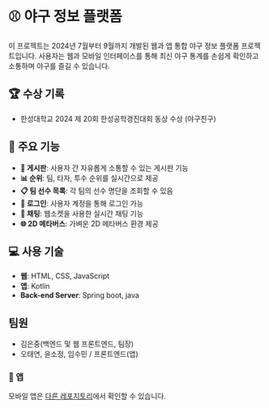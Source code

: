 # ⚾ 야구 정보 플랫폼

이 프로젝트는 2024년 7월부터 9월까지 개발된 웹과 앱 통합 야구 정보 플랫폼 프로젝트입니다. 사용자는 웹과 모바일 인터페이스를 통해 최신 야구 통계를 손쉽게 확인하고 소통하며 야구를 즐길 수 있습니다.

## 🏆 수상 기록
- 한성대학교 2024 제 20회 한성공학경진대회 동상 수상 (야구친구)

## 🔑 주요 기능
- **📝 게시판**: 사용자 간 자유롭게 소통할 수 있는 게시판 기능
- **📊 순위**: 팀, 타자, 투수 순위를 실시간으로 제공
- **📋 팀 선수 목록**: 각 팀의 선수 명단을 조회할 수 있음
- **🔐 로그인**: 사용자 계정을 통해 로그인 가능
- **💬 채팅**: 웹소켓을 사용한 실시간 채팅 기능
- **🌐 2D 메타버스**: 가벼운 2D 메타버스 환경 제공

## 💻 사용 기술
- **웹**: HTML, CSS, JavaScript
- **앱**: Kotlin
- **Back-end Server**: Spring boot, java

## 팀원
 - 김은중(백엔드 및 웹 프론트엔드, 팀장) 
 - 오태연, 윤소정, 임수민 / 프론트엔드(앱)

### 📱 앱
모바일 앱은 [다른 레포지토리](https://github.com/Urasica/baseballProject)에서 확인할 수 있습니다.
